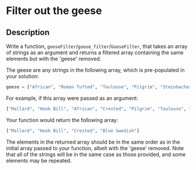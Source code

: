 # Filter out the geese

## Description

Write a function, `gooseFilter`/`goose_filter`/`GooseFilter`, that takes an array of strings as an argument and returns a filtered array containing the same elements but with the 'geese' removed.

The geese are any strings in the following array, which is pre-populated in your solution:

```python
geese = ["African", "Roman Tufted", "Toulouse", "Pilgrim", "Steinbacher"]
```

For example, if this array were passed as an argument:

```python
["Mallard", "Hook Bill", "African", "Crested", "Pilgrim", "Toulouse", "Blue Swedish"]
```

Your function would return the following array:

```python
["Mallard", "Hook Bill", "Crested", "Blue Swedish"]
```

The elements in the returned array should be in the same order as in the initial array passed to your function, albeit with the 'geese' removed. Note that all of the strings will be in the same case as those provided, and some elements may be repeated.
